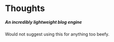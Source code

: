 # Thoughts
##### An incredibly lightweight blog engine

Would not suggest using this for anything too beefy.
